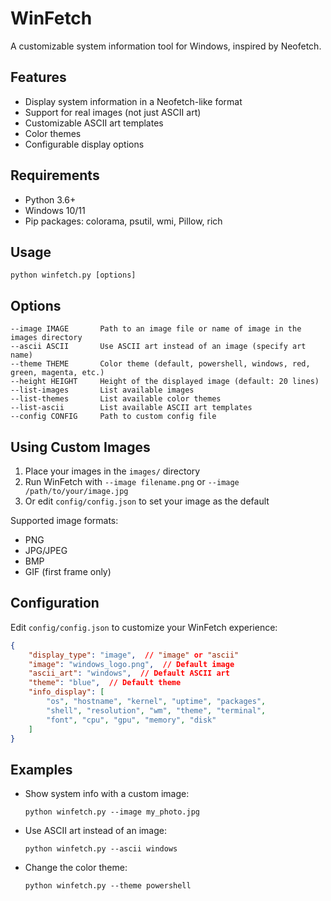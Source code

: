 # WinFetch

A customizable system information tool for Windows, inspired by Neofetch.

## Features
- Display system information in a Neofetch-like format
- Support for real images (not just ASCII art)
- Customizable ASCII art templates
- Color themes
- Configurable display options

## Requirements
- Python 3.6+
- Windows 10/11
- Pip packages: colorama, psutil, wmi, Pillow, rich

## Usage
```
python winfetch.py [options]
```

## Options
```
--image IMAGE       Path to an image file or name of image in the images directory
--ascii ASCII       Use ASCII art instead of an image (specify art name)
--theme THEME       Color theme (default, powershell, windows, red, green, magenta, etc.)
--height HEIGHT     Height of the displayed image (default: 20 lines)
--list-images       List available images
--list-themes       List available color themes
--list-ascii        List available ASCII art templates
--config CONFIG     Path to custom config file
```

## Using Custom Images
1. Place your images in the `images/` directory
2. Run WinFetch with `--image filename.png` or `--image /path/to/your/image.jpg`
3. Or edit `config/config.json` to set your image as the default

Supported image formats:
- PNG
- JPG/JPEG
- BMP
- GIF (first frame only)

## Configuration
Edit `config/config.json` to customize your WinFetch experience:
```json
{
    "display_type": "image",  // "image" or "ascii"
    "image": "windows_logo.png",  // Default image
    "ascii_art": "windows",  // Default ASCII art
    "theme": "blue",  // Default theme
    "info_display": [
        "os", "hostname", "kernel", "uptime", "packages", 
        "shell", "resolution", "wm", "theme", "terminal", 
        "font", "cpu", "gpu", "memory", "disk"
    ]
}
```

## Examples
- Show system info with a custom image:
  ```
  python winfetch.py --image my_photo.jpg
  ```

- Use ASCII art instead of an image:
  ```
  python winfetch.py --ascii windows
  ```

- Change the color theme:
  ```
  python winfetch.py --theme powershell
  ``` 
